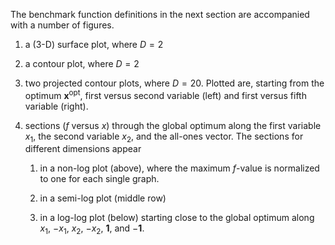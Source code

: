 The benchmark function definitions in the next section are accompanied
with a number of figures.

1.  a (3-D) surface plot, where $D=2$

2.  a contour plot, where $D=2$

3.  two projected contour plots, where $D=20$. Plotted are,
    starting from the optimum $\mathbf{x}^\mathrm{opt}$, first versus
    second variable (left) and first versus fifth variable (right).

4.  sections ($f$ versus $x$) through the global optimum along the first
    variable $x_1$, the second variable $x_2$, and the all-ones vector.
    The sections for different dimensions appear

    1.  in a non-log plot (above), where the maximum $f$-value is
        normalized to one for each single graph.

    2.  in a semi-log plot (middle row)

    3.  in a log-log plot (below) starting close to the global optimum
        along $x_1$, $-x_1$, $x_2$, $-x_2$, $\mathbf{1}$,
        and $-\mathbf{1}$.
